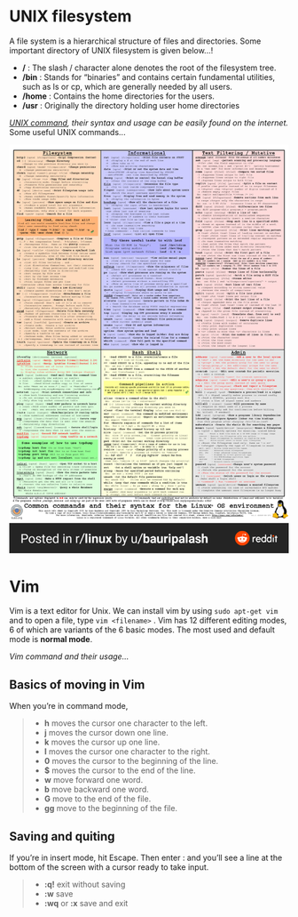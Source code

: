 
# UNIX filesystem

A file system is a hierarchical structure of files and directories. Some important directory of UNIX filesystem is given below...!

+ **/** : The slash / character alone denotes the root of the filesystem tree.
+ **/bin** : Stands for “binaries” and contains certain fundamental utilities, such as ls or cp, which are generally needed by all users.
+ **/home** : Contains the home directories for the users.
+ **/usr** : Originally the directory holding user home directories

*[UNIX command](https://en.wikipedia.org/wiki/List_of_Unix_commands), their syntax and usage can be easily found on the internet.* Some useful UNIX commands...

![UNIX commands!](UNIX_command.png)

# Vim

Vim is a text editor for Unix. We can install vim by using
`sudo apt-get vim` and to open a file, type `vim <filename>` . Vim has 12 different editing modes, 6 of which are variants of the 6 basic modes. The most used and default mode is **normal mode**.

*Vim command and their usage...*

## Basics of moving in Vim

When you’re in command mode,

> + **h** moves the cursor one character to the left.
> + **j** moves the cursor down one line.
> + **k** moves the cursor up one line.
> + **l** moves the cursor one character to the right.
> + **0** moves the cursor to the beginning of the line.
> + **$** moves the cursor to the end of the line.
> + **w** move forward one word.
> + **b** move backward one word.
> + **G** move to the end of the file.
> + **gg** move to the beginning of the file.
 
## Saving and quiting

If you’re in insert mode, hit Escape. Then enter : and you’ll see a line at the bottom of the screen with a cursor ready to take input.

> + **:q!** exit without saving
> + **:w** save
> + **:wq** or **:x** save and exit
